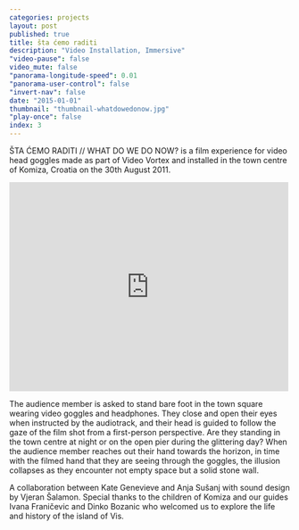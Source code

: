 ```yaml
---
categories: projects
layout: post
published: true
title: šta ćemo raditi
description: "Video Installation, Immersive"
"video-pause": false
video_mute: false
"panorama-longitude-speed": 0.01
"panorama-user-control": false
"invert-nav": false
date: "2015-01-01"
thumbnail: "thumbnail-whatdowedonow.jpg"
"play-once": false
index: 3
---
```


ŠTA ĆEMO RADITI // WHAT DO WE DO NOW? is a film experience for video head goggles made as part of Video Vortex and installed in the town centre of Komiza, Croatia on the 30th August 2011.

<iframe src="https://player.vimeo.com/video/28681030" width="500" height="375" frameborder="0" webkitallowfullscreen mozallowfullscreen allowfullscreen></iframe> 

The audience member is asked to stand bare foot in the town square wearing video goggles and headphones. They close and open their eyes when instructed by the audiotrack, and their head is guided to follow the gaze of the film shot from a first-person perspective. Are they standing in the town centre at night or on the open pier during the glittering day? When the audience member reaches out their hand towards the horizon, in time with the filmed hand that they are seeing through the goggles, the illusion collapses as they encounter not empty space but a solid stone wall.

A collaboration between Kate Genevieve and Anja Sušanj with sound design by Vjeran Šalamon. Special thanks to the children of Komiza and our guides Ivana Franičevic and Dinko Bozanic who welcomed us to explore the life and history of the island of Vis.

